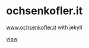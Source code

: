 # ochsenkofler.it
www.ochsenkofler.it with jekyll

[view](http://toburger.github.io/ochsenkofler.it/)
